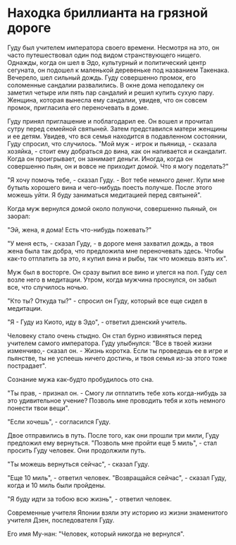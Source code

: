 # Находка бриллианта на грязной дороге

Гуду был учителем императора своего времени. Несмотря на это, он часто путешествовал один под видом странствующего нищего. Однажды, когда он шел в Эдо, культурный и политический центр сегуната, он подошел к маленькой деревеньке под названием Такенака. Вечерело, шел сильный дождь. Гуду совершенно промок, его соломенные сандалии развалились. В окне дома неподалеку он заметил четыре или пять пар сандалий и решил купить сухую пару. Женщина, которая вынесла ему сандалии, увидев, что он совсем промок, пригласила его переночевать в доме.

Гуду принял приглашение и поблагодарил ее. Он вошел и прочитал сутру перед семейной святыней. Затем представился матери женщины и ее детям. Увидев, что вся семья находится в подавленном состоянии, Гуду спросил, что случилось. "Мой муж - игрок и пьяница, - сказала хозяйка, - стоит ему добраться до вина, как он напивается и скандалит. Когда он проигрывает, он занимает деньги. Иногда, когда он совершенно пьян, он и вовсе не приходит домой. Что я могу поделать?"

"Я хочу помочь тебе, - сказал Гуду. - Вот тебе немного денег. Купи мне бутыль хорошего вина и чего-нибудь поесть получше. После этого можешь уйти. Я буду заниматься медитацией перед святыней".

Когда муж вернулся домой около полуночи, совершенно пьяный, он заорал:

"Эй, жена, я дома! Есть что-нибудь пожевать?"

"У меня есть, - сказал Гуду, - в дороге меня захватил дождь, а твоя жена была так добра, что предложила мне переночевать здесь. Чтобы как-то отплатить за это, я купил вина и рыбы, так что можешь взять их".

Муж был в восторге. Он сразу выпил все вино и улегся на пол. Гуду сел возле него в медитации. Утром, когда мужчина проснулся, он забыл все, что случилось ночью.

"Кто ты? Откуда ты?" - спросил он Гуду, который все еще сидел в медитации.

"Я - Гуду из Киото, иду в Эдо", - ответил дзенский учитель.

Человеку стало очень стыдно. Он стал бурно извиняться перед учителем самого императора. Гуду улыбнулся: "Все в твоей жизни изменчиво,- сказал он. - Жизнь коротка. Если ты проведешь ее в игре и пьянстве, ты не успеешь ничего достичь, и твоя семья из-за этого тоже пострадает".

Сознание мужа как-будто пробудилось ото сна.

"Ты прав, - признал он. - Смогу ли отплатить тебе хоть когда-нибудь за это удивительное учение? Позволь мне проводить тебя и хоть немного понести твои вещи".

"Если хочешь", - согласился Гуду.

Двое отправились в путь. После того, как они прошли три мили, Гуду предложил ему вернуться. "Позволь мне пройти еще 5 миль", - стал просить Гуду человек. Они продолжили путь.

"Ты можешь вернуться сейчас", - сказал Гуду.

"Еще 10 миль", - ответил человек. "Возвращайся сейчас", - сказал Гуду, когда и 10 миль были пройдены.

"Я буду идти за тобою всю жизнь", - ответил человек.

Современные учителя Японии взяли эту историю из жизни знаменитого учителя Дзен, последователя Гуду.

Его имя Му-нан: "Человек, который никогда не вернулся".
